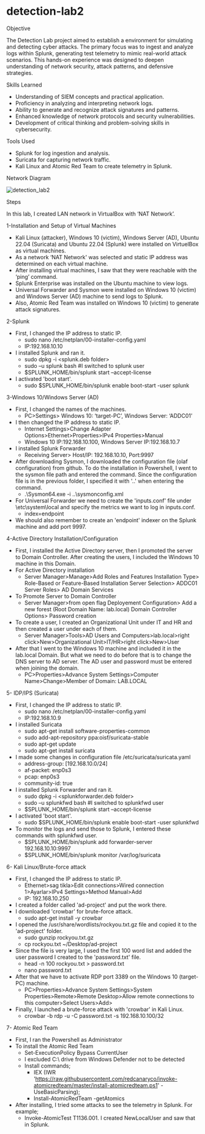 # detection-lab2

Objective

The Detection Lab project aimed to establish a environment for simulating and detecting cyber attacks. The primary focus was to ingest and analyze logs within Splunk, generating test telemetry to mimic real-world attack scenarios. This hands-on experience was designed to deepen understanding of network security, attack patterns, and defensive strategies.

Skills Learned

- Understanding of SIEM concepts and practical application.
- Proficiency in analyzing and interpreting network logs.
- Ability to generate and recognize attack signatures and patterns.
- Enhanced knowledge of network protocols and security vulnerabilities.
- Development of critical thinking and problem-solving skills in cybersecurity.

Tools Used

- Splunk for log ingestion and analysis.
- Suricata for capturing network traffic.
- Kali Linux and Atomic Red Team to create telemetry in Splunk.

Network Diagram

![detection_lab2](https://github.com/user-attachments/assets/c5f14131-f48e-4ac4-922f-5e4a7c3a80cd)

Steps

In this lab, I created LAN network in VirtualBox with ‘NAT Network’.

1-Installation and Setup of Virtual Machines
- Kali Linux (attacker), Windows 10 (victim), Windows Server (AD), Ubuntu 22.04 (Suricata) and Ubuntu 22.04 (Splunk) were installed on VirtuelBox as virtual machines.
- As a network ‘NAT Network' was selected and static IP address was determined on each virtual machine.
- After installing virtual machines, I saw that they were reachable with the ‘ping’ command.
- Splunk Enterprise was installed on the Ubuntu machine to view logs.
- Universal Forwarder and Sysmon were installed on Windows 10 (victim) and Windows Server (AD) machine to send logs to Splunk.
- Also, Atomic Red Team was installed on Windows 10 (victim) to generate attack signatures.


2-Splunk
- First, I changed the IP address to static IP.
  - sudo nano /etc/netplan/00-installer-config.yaml
  - IP:192.168.10.10
- I installed Splunk and ran it.
  - sudo dpkg -i <splunk.deb folder>
  - sudo –u splunk bash #I switched to splunk user
  - $SPLUNK_HOME/bin/splunk start –accept-license
- I activated 'boot start'.
  - sudo $SPLUNK_HOME/bin/splunk enable boot-start -user splunk

3-Windows 10/Windows Server (AD)
- First, I changed the names of the machines.
  - PC>Settings> Windows 10: ‘target-PC’, Windows Server: ‘ADDC01’
- I then changed the IP address to static IP.
  - Internet Settings>Change Adapter Options>Ethernet>Properties>IPv4 Properties>Manual
  - Windows 10 IP:192.168.10.100, Windows Server IP:192.168.10.7
- I installed Splunk Forwarder
  - Receiving Server> Host/IP: 192.168.10.10, Port:9997
- After downloading Sysmon, I downloaded the configuration file (olaf configuration) from github. To do the installation in Powershell, I went to the sysmon file path and entered the command. Since the configuration file is in the previous folder, I specified it with '..\' when entering the command.
  - .\Sysmon64.exe -i ..\sysmonconfig.xml
- For Universal Forwarder we need to create the 'inputs.conf' file under \etc\system\local and specify the metrics we want to log in inputs.conf.
  - index=endpoint
- We should also remember to create an 'endpoint' indexer on the Splunk machine and add port 9997.

4-Active Directory Installation/Configuration
- First, I installed the Active Directory server, then I promoted the server to Domain Controller. After creating the users, I included the Windows 10 machine in this Domain.
- For Active Directory installation
  - Server Manager>Manage>Add Roles and Features 
	Installation Type> Role-Based or Feature-Based Installation 
	Server Selection> ADDC01 
	Server Roles> AD Domain Services 
- To Promote Server to Domain Controller
  - Server Manager>from open flag 
	Deployement Configuration> Add a new forest (Root Domain Name: lab.local) 
	Domain Controller Options> Password creation
- To create a user, I created an Organizational Unit under IT and HR and then created a user under each of them.
  - Server Manager>Tools>AD Users and Computers>lab.local>right click>New>Organizational Unit>IT/HR>right click>New>User
- After that I went to the Windows 10 machine and included it in the lab.local Domain. But what we need to do before that is to change the DNS server to AD server. The AD user and password must be entered when joining the domain.
  - PC>Properties>Advance System Settings>Computer Name>Change>Member of Domain: LAB.LOCAL

5- IDP/IPS (Suricata)
- First, I changed the IP address to static IP.
  - sudo nano /etc/netplan/00-installer-config.yaml
  - IP:192.168.10.9
- I installed Suricata
  - sudo apt-get install software-properties-common
  - sudo add-apt-repository ppa:oisf/suricata-stable
  - sudo apt-get update
  - sudo apt-get install suricata
- I made some changes in configuration file /etc/suricata/suricata.yaml
  - address-group: [192.168.10.0/24]
  - af-packet: enp0s3
  - pcap: enp0s3
  - community-id: true
- I installed Splunk Forwarder and ran it.
  - sudo dpkg -i <splunkforwarder.deb folder>
  - sudo –u splunkfwd bash #I switched to splunkfwd user
  - $SPLUNK_HOME/bin/splunk start –accept-license
- I activated 'boot start'.
  - sudo $SPLUNK_HOME/bin/splunk enable boot-start -user splunkfwd
- To monitor the logs and send those to Splunk, I entered these commands with splunkfwd user.
  - $SPLUNK_HOME/bin/splunk add forwarder-server 192.168.10.10:9997
  - $SPLUNK_HOME/bin/splunk monitor /var/log/suricata

6- Kali Linux/Brute-force attack
- First, I changed the IP address to static IP.
  - Ethernet>sag tikla>Edit connections>Wired connection 1>Ayarlar>IPv4 Settings>Method Manual>Add
  - IP: 192.168.10.250
- I created a folder called 'ad-project' and put the work there.
- I downloaded 'crowbar' for brute-force attack.
  - sudo apt-get install -y crowbar
- I opened the /usr/share/wordlists/rockyou.txt.gz file and copied it to the 'ad-project' folder.
  - sudo gunzip rockyou.txt.gz
  - cp rockyou.txt ~/Desktop/ad-project
- Since the file is very large, I used the first 100 word list and added the user password I created to the 'password.txt' file.
  - head -n 100 rockyou.txt > password.txt
  - nano password.txt
- After that we have to activate RDP port 3389 on the Windows 10 (target-PC) machine.
  - PC>Properties>Advance System Settings>System Properties>Remote>Remote Desktop>Allow remote connections to this computer>Select Users>Add>
- Finally, I launched a brute-force attack with 'crowbar' in Kali Linux.
  - crowbar -b rdp -u <user> -C password.txt -s 192.168.10.100/32

7- Atomic Red Team
- First, I ran the Powershell as Administrator
- To install the Atomic Red Team
  - Set-ExecutionPolicy Bypass CurrentUser
  - I excluded C:\ drive from Windows Defender not to be detected
  - Install commands;
    - IEX (IWR 'https://raw.githubusercontent.com/redcanaryco/invoke-atomicredteam/master/install-atomicredteam.ps1' -UseBasicParsing);
    - Install-AtomicRedTeam -getAtomics
- After installing, I tried some attacks to see the telemetry in Splunk. For example;
  - Invoke-AtomicTest T1136.001. I created NewLocalUser and saw that in Splunk.
